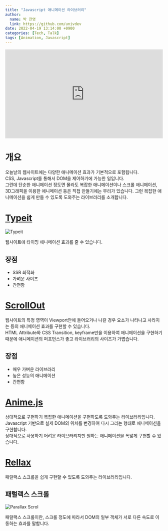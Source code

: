 ```yaml
---
title: "Javascript 애니메이션 라이브러리"
author:
  name: 박 찬영
  link: https://github.com/univdev
date: 2022-04-19 13:14:00 +0900
categories: [Tech, Talk]
tags: [Animation, Javascript]
---
```

<div style="padding-bottom: 56.25%; position: relative;">
  <iframe style="position: absolute; right: 0; top: 0; right: 0; left: 0;" width="100%" height="100%" src="https://www.youtube.com/embed/wbDpZwDRgRk" title="YouTube video player" frameborder="0" allow="accelerometer; autoplay; clipboard-write; encrypted-media; gyroscope; picture-in-picture" allowfullscreen></iframe>
</div>

# 개요
오늘날의 웹사이트에는 다양한 애니메이션 효과가 기본적으로 포함됩니다.  
CSS, Javascript를 통해서 DOM을 제어하기에 가능한 일입니다.  
그런데 단순한 애니메이션 정도면 몰라도 복잡한 애니메이션이나 스크롤 애니메이션, 3D그래픽을 이용한 애니메이션 등은 직접 만들기에는 무리가 있습니다. 그런 복잡한 애니메이션을 쉽게 만들 수 있도록 도와주는 라이브러리를 소개합니다.
# [Typeit][Typeit]
![Typeit][Typeit gif]

웹사이트에 타이밍 애니메이션 효과를 줄 수 있습니다.
## 장점
- SSR 최적화
- 가벼운 사이즈
- 간편함

# [ScrollOut][ScrollOut]
웹사이트의 특정 영역이 Viewport안에 들어오거나 나갈 경우 요소가 나타나고 사라지는 등의 애니메이션 효과를 구현할 수 있습니다.  
HTML Attribute와 CSS Transition, keyframe만을 이용하여 애니메이션을 구현하기 때문에 애니메이션의 퍼포먼스가 좋고 라이브러리의 사이즈가 가볍습니다.
## 장점
- 매우 가벼운 라이브러리
- 높은 성능의 애니메이션
- 간편함

# [Anime.js][Anime.js]
상대적으로 구현하기 복잡한 애니메이션을 구현하도록 도와주는 라이브러리입니다.  
Javascript 기반으로 실제 DOM의 위치를 변경하여 다시 그리는 형태로 애니메이션을 구현합니다.  
상대적으로 사용하기 어려운 라이브러리지만 원하는 애니메이션을 폭넓게 구현할 수 있습니다.

# [Rellax][Rellax]
패럴랙스 스크롤을 쉽게 구현할 수 있도록 도와주는 라이브러리입니다.  
## 패럴랙스 스크롤
![Parallax Scrol][Parallax Scroll]

패럴랙스 스크롤이란, 스크롤 정도에 따라서 DOM의 일부 객체가 서로 다른 속도로 이동하는 효과를 말합니다.

[Typeit]: https://www.typeitjs.com/
[Typeit gif]: https://raw.githubusercontent.com/alexmacarthur/typeit/HEAD/readme-demo.gif
[ScrollOut]: https://scroll-out.github.io/
[Anime.js]: https://animejs.com/
[Rellax]: https://chriscavs.github.io/rallax-demo/
[Parallax Scroll]: https://s3.amazonaws.com/www-inside-design/uploads/2019/06/image9.gif